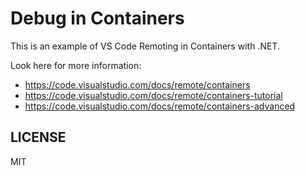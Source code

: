 Debug in Containers
===================

This is an example of VS Code Remoting in Containers with .NET.

Look here for more information:
- https://code.visualstudio.com/docs/remote/containers
- https://code.visualstudio.com/docs/remote/containers-tutorial
- https://code.visualstudio.com/docs/remote/containers-advanced

LICENSE
-------

MIT
